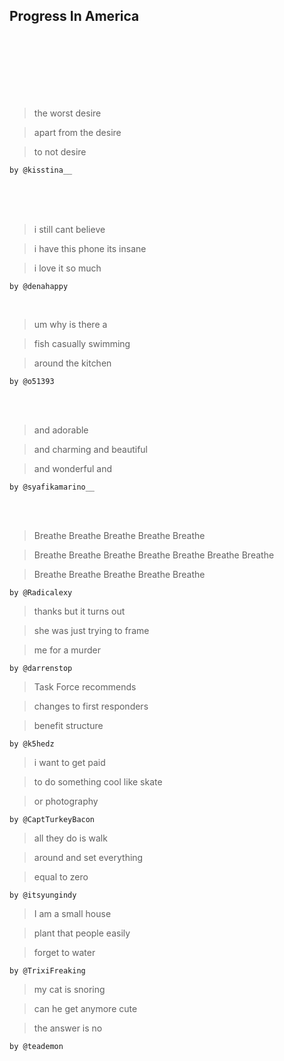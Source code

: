  Progress In America
-----------------
<br />
<br />
<br />
<br />
<br />
<br />

> the worst desire

> apart from the desire

> to not desire

    by @kisstina__
<br />
<br />
<br />

> i still cant believe

> i have this phone its insane

> i love it so much

    by @denahappy
<br />


> um why is there a

> fish casually swimming

> around the kitchen

    by @o51393
<br />
<br />

> and adorable

> and charming and beautiful

> and wonderful and

    by @syafikamarino__
<br />
<br />

> Breathe Breathe Breathe Breathe Breathe

> Breathe Breathe Breathe Breathe Breathe Breathe Breathe

> Breathe Breathe Breathe Breathe Breathe

    by @Radicalexy


> thanks but it turns out

> she was just trying to frame

> me for a murder

    by @darrenstop


> Task Force recommends

> changes to first responders

> benefit structure

    by @k5hedz


> i want to get paid

> to do something cool like skate

> or photography

    by @CaptTurkeyBacon


> all they do is walk

> around and set everything

> equal to zero

    by @itsyungindy


> I am a small house

> plant that people easily

> forget to water

    by @TrixiFreaking


> my cat is snoring

> can he get anymore cute

> the answer is no

    by @teademon
